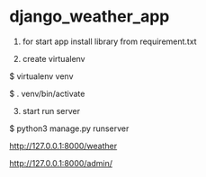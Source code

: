 # django_weather_app

1) for start app install library from requirement.txt


2) create virtualenv

$ virtualenv venv

$ . venv/bin/activate


3) start run server  

$ python3 manage.py runserver 

http://127.0.0.1:8000/weather 

http://127.0.0.1:8000/admin/

